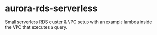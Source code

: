 # aurora-rds-serverless
Small serverless RDS cluster & VPC setup with an example lambda inside the VPC that executes a query.
